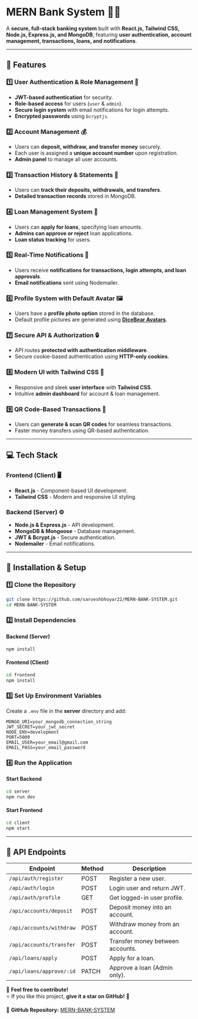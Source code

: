 # **MERN Bank System** 🏦🚀  
A **secure, full-stack banking system** built with **React.js, Tailwind CSS, Node.js, Express.js, and MongoDB**, featuring **user authentication, account management, transactions, loans, and notifications**.

---

## **🔹 Features**  

### **1️⃣ User Authentication & Role Management** 🔐  
- **JWT-based authentication** for security.  
- **Role-based access** for users (`user` & `admin`).  
- **Secure login system** with email notifications for login attempts.  
- **Encrypted passwords** using `bcryptjs`.  

### **2️⃣ Account Management** 💰  
- Users can **deposit, withdraw, and transfer money** securely.  
- Each user is assigned a **unique account number** upon registration.  
- **Admin panel** to manage all user accounts.  

### **3️⃣ Transaction History & Statements** 📜  
- Users can **track their deposits, withdrawals, and transfers**.  
- **Detailed transaction records** stored in MongoDB.  

### **4️⃣ Loan Management System** 🏦  
- Users can **apply for loans**, specifying loan amounts.  
- **Admins can approve or reject** loan applications.  
- **Loan status tracking** for users.  

### **5️⃣ Real-Time Notifications** 📩  
- Users receive **notifications for transactions, login attempts, and loan approvals**.  
- **Email notifications** sent using Nodemailer.  

### **6️⃣ Profile System with Default Avatar** 🖼  
- Users have a **profile photo option** stored in the database.  
- Default profile pictures are generated using **[DiceBear Avatars](https://www.dicebear.com/)**.  

### **7️⃣ Secure API & Authorization** 🔒  
- API routes **protected with authentication middleware**.  
- Secure cookie-based authentication using **HTTP-only cookies**.  

### **8️⃣ Modern UI with Tailwind CSS** 🎨  
- Responsive and sleek **user interface** with **Tailwind CSS**.  
- Intuitive **admin dashboard** for account & loan management.  

### **9️⃣ QR Code-Based Transactions** 📲  
- Users can **generate & scan QR codes** for seamless transactions.  
- Faster money transfers using QR-based authentication.  

---

## **💻 Tech Stack**  

### **Frontend (Client)** 🖥  
- **React.js** - Component-based UI development.  
- **Tailwind CSS** - Modern and responsive UI styling.  

### **Backend (Server)** ⚙️  
- **Node.js & Express.js** - API development.  
- **MongoDB & Mongoose** - Database management.  
- **JWT & Bcrypt.js** - Secure authentication.  
- **Nodemailer** - Email notifications.  

---

## **🚀 Installation & Setup**  

### **1️⃣ Clone the Repository**  
```bash
git clone https://github.com/sarveshbhoyar22/MERN-BANK-SYSTEM.git
cd MERN-BANK-SYSTEM
```

### **2️⃣ Install Dependencies**  
#### **Backend (Server)**
```bash
npm install
```
#### **Frontend (Client)**
```bash
cd frontend
npm install
```

### **3️⃣ Set Up Environment Variables**  
Create a `.env` file in the **server** directory and add:  
```plaintext
MONGO_URI=your_mongodb_connection_string
JWT_SECRET=your_jwt_secret
NODE_ENV=development
PORT=5000
EMAIL_USER=your_email@gmail.com
EMAIL_PASS=your_email_password
```

### **4️⃣ Run the Application**  
#### **Start Backend**  
```bash
cd server
npm run dev
```
#### **Start Frontend**  
```bash
cd client
npm start
```

---

## **📌 API Endpoints**  

| Endpoint               | Method | Description                         |
|------------------------|--------|-------------------------------------|
| `/api/auth/register`   | POST   | Register a new user.               |
| `/api/auth/login`      | POST   | Login user and return JWT.         |
| `/api/auth/profile`    | GET    | Get logged-in user profile.        |
| `/api/accounts/deposit`| POST   | Deposit money into an account.     |
| `/api/accounts/withdraw` | POST | Withdraw money from an account.    |
| `/api/accounts/transfer` | POST | Transfer money between accounts.   |
| `/api/loans/apply`     | POST   | Apply for a loan.                  |
| `/api/loans/approve/:id` | PATCH | Approve a loan (Admin only).      |
 

🚀 **Feel free to contribute!**  
⭐ If you like this project, **give it a star on GitHub!** 🌟  

🔗 **GitHub Repository:** [MERN-BANK-SYSTEM](https://github.com/sarveshbhoyar22/MERN-BANK-SYSTEM)
